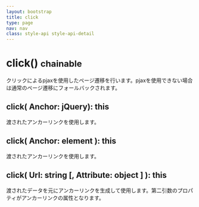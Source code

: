 ```yaml
---
layout: bootstrap
title: click
type: page
nav: nav
class: style-api style-api-detail
---
```


# click() <small><span class="label label-info">chainable</span></small>
クリックによるpjaxを使用したページ遷移を行います。pjaxを使用できない場合は通常のページ遷移にフォールバックされます。

## click( Anchor: jQuery): this
渡されたアンカーリンクを使用します。

## click( Anchor: element ): this
渡されたアンカーリンクを使用します。

## click( Url: string [, Attribute: object ] ): this
渡されたデータを元にアンカーリンクを生成して使用します。第二引数のプロパティがアンカーリンクの属性となります。
